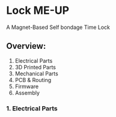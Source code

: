 # Lock ME-UP
A Magnet-Based Self bondage Time Lock

## Overview:
1. Electrical Parts
2. 3D Printed Parts
3. Mechanical Parts
4. PCB & Routing
5. Firmware
6. Assembly

### 1. Electrical Parts
